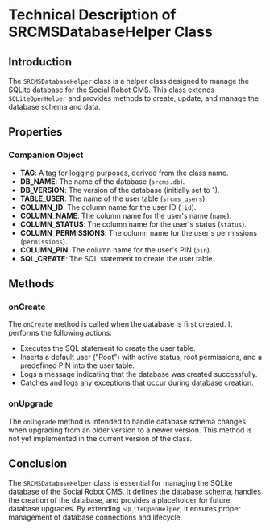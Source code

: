 # Technical Description of SRCMSDatabaseHelper Class

## Introduction

The `SRCMSDatabaseHelper` class is a helper class designed to manage the SQLite database for the Social Robot CMS. This class extends `SQLiteOpenHelper` and provides methods to create, update, and manage the database schema and data.

## Properties

### Companion Object

- **TAG**: A tag for logging purposes, derived from the class name.
- **DB_NAME**: The name of the database (`srcms.db`).
- **DB_VERSION**: The version of the database (initially set to 1).
- **TABLE_USER**: The name of the user table (`srcms_users`).
- **COLUMN_ID**: The column name for the user ID (`_id`).
- **COLUMN_NAME**: The column name for the user's name (`name`).
- **COLUMN_STATUS**: The column name for the user's status (`status`).
- **COLUMN_PERMISSIONS**: The column name for the user's permissions (`permissions`).
- **COLUMN_PIN**: The column name for the user's PIN (`pin`).
- **SQL_CREATE**: The SQL statement to create the user table.

## Methods

### onCreate

The `onCreate` method is called when the database is first created. It performs the following actions:

- Executes the SQL statement to create the user table.
- Inserts a default user ("Root") with active status, root permissions, and a predefined PIN into the user table.
- Logs a message indicating that the database was created successfully.
- Catches and logs any exceptions that occur during database creation.

### onUpgrade

The `onUpgrade` method is intended to handle database schema changes when upgrading from an older version to a newer version. This method is not yet implemented in the current version of the class.

## Conclusion

The `SRCMSDatabaseHelper` class is essential for managing the SQLite database of the Social Robot CMS. It defines the database schema, handles the creation of the database, and provides a placeholder for future database upgrades. By extending `SQLiteOpenHelper`, it ensures proper management of database connections and lifecycle.
